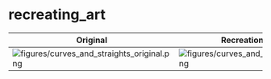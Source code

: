 # recreating_art

| Original | Recreation |
| ------ | ------- |
| ![figures/curves_and_straights_original.png]() | ![figures/curves_and_straights.png]() |
